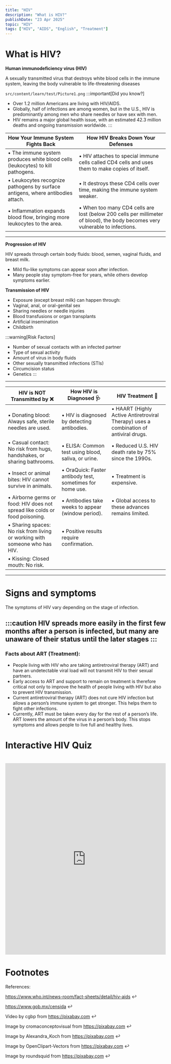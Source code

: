 ```yaml
---
title: "HIV"
description: "What is HIV?"
publishDate: "23 Apr 2025"
topic: "HIV"
tags: ["HIV", "AIDS", "English", "Treatment"]
---
```

# What is HIV?
**Human immunodeficiency virus (HIV)**

A sexually transmitted virus that destroys white blood cells in the immune system, leaving the body vulnerable to life-threatening diseases

`src/content/learn/test/Picture1.png`
:::important[Did you know?]
* Over 1.2 million Americans are living with HIV/AIDS.
* Globally, half of infections are among women, but in the U.S., HIV is predominantly among men who share needles or have sex with men.
* HIV remains a major global health issue, with an estimated 42.3 million deaths and ongoing transmission worldwide.
:::



| How Your Immune System Fights Back | How HIV Breaks Down Your Defenses                                                            |
| ------ | ------------------------------------------------------------------------- |
| • The immune system produces white blood cells (leukocytes) to kill pathogens. | • HIV attaches to special immune cells called CD4 cells and uses them to make copies of itself.|
|• Leukocytes recognize pathogens by surface antigens, where antibodies attach. | • It destroys these CD4 cells over time, making the immune system weaker. |
|• Inflammation expands blood flow, bringing more leukocytes to the area. | • When too many CD4 cells are lost (below 200 cells per millimeter of blood), the body becomes very vulnerable to infections. |

------------------------------------------------------------------------------------------------------------------------------
**Progression of HIV**

HIV spreads through certain body fluids: blood, semen, vaginal fluids, and breast milk.
* Mild flu-like symptoms can appear soon after infection.
* Many people stay symptom-free for years, while others develop symptoms earlier.

**Transmission of HIV**
* Exposure (except breast milk) can happen through:
* Vaginal, anal, or oral-genital sex
* Sharing needles or needle injuries
* Blood transfusions or organ transplants
* Artificial insemination
* Childbirth


:::warning[Risk Factors]
* Number of sexual contacts with an infected partner
* Type of sexual activity
* Amount of virus in body fluids
* Other sexually transmitted infections (STIs)
* Circumcision status
* Genetics
:::
------------------------------------------------------------------------------------------------------------------------------


| **HIV is NOT Transmitted by ❌**                                                                 | **How HIV is Diagnosed 🩺**                                                  | **HIV Treatment 💊**                                                                       |
|-----------------------------------------------------------------------------------------------|---------------------------------------------------------------------------|------------------------------------------------------------------------------------------|
| • Donating blood: Always safe, sterile needles are used.                                      | • HIV is diagnosed by detecting antibodies.                               | • HAART (Highly Active Antiretroviral Therapy) uses a combination of antiviral drugs.    |
| • Casual contact: No risk from hugs, handshakes, or sharing bathrooms.                        | • ELISA: Common test using blood, saliva, or urine.                       | • Reduced U.S. HIV death rate by 75% since the 1990s.                                    |
| • Insect or animal bites: HIV cannot survive in animals.                                      | • OraQuick: Faster antibody test, sometimes for home use.                | • Treatment is expensive.                                                                |
| • Airborne germs or food: HIV does not spread like colds or food poisoning.                   | • Antibodies take weeks to appear (window period).                       | • Global access to these advances remains limited.                                       |
| • Sharing spaces: No risk from living or working with someone who has HIV.                    | • Positive results require confirmation.                                 |                                                                                          |
| • Kissing: Closed mouth: No risk.                                                             |                                                                           |                                                                                          |
--------------------------------------------------------------------------------------------------------------

# **Signs and symptoms**
The symptoms of HIV vary depending on the stage of infection.

:::caution
HIV spreads more easily in the first few months after a person is infected, but many are unaware of their status until the later stages
:::
--------------------------------------------------------------------------------------------------------------
### Facts about ART (Treatment):

-	People living with HIV who are taking antiretroviral therapy (ART) and have an undetectable viral load will not transmit HIV to their sexual partners. 
-	Early access to ART and support to remain on treatment is therefore critical not only to improve the health of people living with HIV but also to prevent HIV transmission.
-	Current antiretroviral therapy (ART) does not cure HIV infection but allows a person’s immune system to get stronger. This helps them to fight other infections.
-	Currently, ART must be taken every day for the rest of a person’s life. ART lowers the amount of the virus in a person’s body. This stops symptoms and allows people to live full and healthy lives.

# Interactive HIV Quiz

<iframe 
  src="https://editor.p5js.org/Ritbaven/full/fkXK7WBc0" 
  width="100%" 
  height="600" 
  style="border: none; margin-top: 20px;"
  loading="lazy"
  allowfullscreen
></iframe>


# Footnotes

References: 

https://www.who.int/news-room/fact-sheets/detail/hiv-aids ↩

https://www.gob.mx/censida  ↩

Video by cgbp from https://pixabay.com  ↩

Image by cromaconceptovisual from https://pixabay.com ↩

Image by Alexandra_Koch from https://pixabay.com ↩

Image by OpenClipart-Vectors from https://pixabay.com ↩

Image by roundsquid from https://pixabay.com ↩

